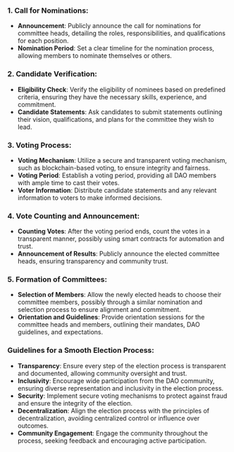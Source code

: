 
### 1. **Call for Nominations:**
- **Announcement**: Publicly announce the call for nominations for committee heads, detailing the roles, responsibilities, and qualifications for each position.
- **Nomination Period**: Set a clear timeline for the nomination process, allowing members to nominate themselves or others.

### 2. **Candidate Verification:**
- **Eligibility Check**: Verify the eligibility of nominees based on predefined criteria, ensuring they have the necessary skills, experience, and commitment.
- **Candidate Statements**: Ask candidates to submit statements outlining their vision, qualifications, and plans for the committee they wish to lead.

### 3. **Voting Process:**
- **Voting Mechanism**: Utilize a secure and transparent voting mechanism, such as blockchain-based voting, to ensure integrity and fairness.
- **Voting Period**: Establish a voting period, providing all DAO members with ample time to cast their votes.
- **Voter Information**: Distribute candidate statements and any relevant information to voters to make informed decisions.

### 4. **Vote Counting and Announcement:**
- **Counting Votes**: After the voting period ends, count the votes in a transparent manner, possibly using smart contracts for automation and trust.
- **Announcement of Results**: Publicly announce the elected committee heads, ensuring transparency and community trust.

### 5. **Formation of Committees:**
- **Selection of Members**: Allow the newly elected heads to choose their committee members, possibly through a similar nomination and selection process to ensure alignment and commitment.
- **Orientation and Guidelines**: Provide orientation sessions for the committee heads and members, outlining their mandates, DAO guidelines, and expectations.

### Guidelines for a Smooth Election Process:
- **Transparency**: Ensure every step of the election process is transparent and documented, allowing community oversight and trust.
- **Inclusivity**: Encourage wide participation from the DAO community, ensuring diverse representation and inclusivity in the election process.
- **Security**: Implement secure voting mechanisms to protect against fraud and ensure the integrity of the election.
- **Decentralization**: Align the election process with the principles of decentralization, avoiding centralized control or influence over outcomes.
- **Community Engagement**: Engage the community throughout the process, seeking feedback and encouraging active participation.

